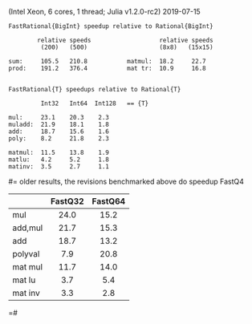 (Intel Xeon, 6 cores, 1 thread; Julia v1.2.0-rc2) 2019-07-15


```
FastRational{BigInt} speedup relative to Rational{BigInt} 

        relative speeds                   relative speeds
         (200)   (500)                    (8x8)   (15x15)

sum:     105.5   210.8           matmul:  18.2     22.7   
prod:    191.2   376.4           mat tr:  10.9     16.8


FastRational{T} speedups relative to Rational{T}
   
         Int32   Int64  Int128   == {T}

mul:     23.1    20.3    2.3
muladd:  21.9    18.1    1.8
add:     18.7    15.6    1.6
poly:    8.2     21.8    2.3

matmul:  11.5    13.8    1.9
matlu:   4.2     5.2     1.8
matinv:  3.5     2.7     1.1

```



#= 
older results, the revisions benchmarked
     above do speedup FastQ4

|         | FastQ32 | FastQ64 |
|:--------|:-------:|:-------:|
|mul      | 24.0    | 15.2    |
|add,mul  | 21.7    | 15.3    |
|add      | 18.7    | 13.2    |
|polyval  | 7.9     | 20.8    |
|mat mul  | 11.7    | 14.0    |
|mat lu   | 3.7     | 5.4     |
|mat inv  | 3.3     | 2.8     |
=#
